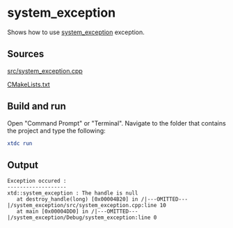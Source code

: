 # system_exception

Shows how to use [system_exception](https://gammasoft71.github.io/xtd/reference_guides/latest/classxtd_1_1system__exception.html) exception.

## Sources

[src/system_exception.cpp](src/system_exception.cpp)

[CMakeLists.txt](CMakeLists.txt)

## Build and run

Open "Command Prompt" or "Terminal". Navigate to the folder that contains the project and type the following:

```cmake
xtdc run
```

## Output

```
Exception occured :
-------------------
xtd::system_exception : The handle is null
   at destroy_handle(long) [0x00004B20] in /|---OMITTED---|/system_exception/src/system_exception.cpp:line 10
   at main [0x00004DD0] in /|---OMITTED---|/system_exception/Debug/system_exception:line 0
```
